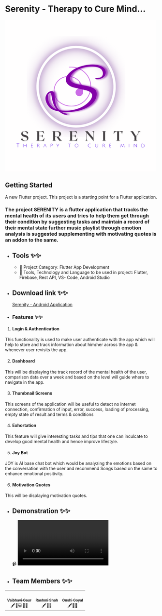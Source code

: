 # Serenity - Therapy to Cure Mind...

![App UI](/2.png)


## Getting Started

A new Flutter project.
This project is a starting point for a Flutter application.

### The project SERENITY is a flutter application that tracks the mental health of its users and tries to help them get through their condition by suggesting tasks and maintain a record of their mental state further music playlist through emotion analysis is suggested supplementing with motivating quotes is an addon to the same.

- ## Tools ✨✨
    - 🔧 Project Category: Flutter App Development
    - 🔧 Tools, Technology and Language to be used in project: Flutter, Firebase, Rest API, VS- Code, Android Studio
    
    
- ## Download link ✨✨ 
    [Serenity - Android Application](https://drive.google.com/file/d/13_kc6E0Gul_ZxOdjxJLMeeGGGlBeESEg/view?usp=sharing)

- ### Features ✨✨

1. #### Login & Authentication
This functionality is used to make user authenticate with the 
app which will help to store and track information about 
him/her across the app & whenever user revisits the app.

2. #### Dashboard 
This will be displaying the track record of the mental health 
of the user, comparison data over a week and based on the 
level will guide where to navigate in the app.

3. #### Thumbnail Screens 
This screens of the application will be useful to detect no 
internet connection, confirmation of input, error, success, 
loading of processing, empty state of result and terms & 
conditions

4. #### Exhortation 
This feature will give interesting tasks and tips that 
one can inculcate to develop good mental health and 
hence improve lifestyle.

5. #### Joy Bot 
JOY is AI base chat bot which would be analyzing
the emotions based on the conversation with
the user and recommend Songs based on the 
same to enhance emotional positivity.

6. #### Motivation Quotes
This will be displaying motivation quotes.

- ## Demonstration ✨✨
     📹 ![Preview of App ](/videos.mp4)
    


- ## Team Members ✨✨
<!-- ALL-CONTRIBUTORS-LIST:START - Do not remove or modify this section -->
<!-- prettier-ignore-start -->
<!-- markdownlint-disable -->
<table>
  <tr>
    <td align="center"><a href="https://github.com/vai14-gaur"><img src="https://avatars.githubusercontent.com/u/66736001?v=4" width="100px;" alt=""/><br /><sub><b>Vaibhavi Gaur</b></sub></a><br />🖋🎨💻🐛📖</td>
    <td align="center"><a href="https://github.com/rashmii1"><img src="https://avatars.githubusercontent.com/u/61617166?v=4" width="100px;" alt=""/><br /><sub><b>Rashmi Shah</b></sub></a><br />🖋🐛📖</td>
    <td align="center"><a href="https://github.com/onshi1706"><img src="https://avatars.githubusercontent.com/u/61222091?v=4" width="100px;" alt=""/><br /><sub><b>Onshi Goyal</b></sub></a><br />🖋🐛📖</td>    
  </tr>
</table>

<!-- markdownlint-restore -->
<!-- prettier-ignore-end -->

<!-- ALL-CONTRIBUTORS-LIST:END -->


